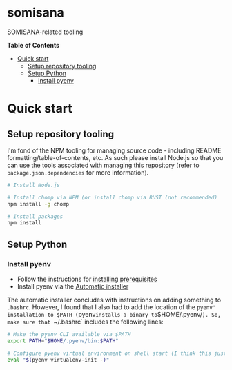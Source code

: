 # somisana
SOMISANA-related tooling

<!-- START doctoc generated TOC please keep comment here to allow auto update -->
<!-- DON'T EDIT THIS SECTION, INSTEAD RE-RUN doctoc TO UPDATE -->
**Table of Contents**

- [Quick start](#quick-start)
  - [Setup repository tooling](#setup-repository-tooling)
  - [Setup Python](#setup-python)
    - [Install pyenv](#install-pyenv)

<!-- END doctoc generated TOC please keep comment here to allow auto update -->

# Quick start

## Setup repository tooling
I'm fond of the NPM tooling for managing source code - including README formatting/table-of-contents, etc. As such please install Node.js so that you can use the tools associated with managing this repository (refer to `package.json.dependencies` for more information).

```sh
# Install Node.js

# Install chomp via NPM (or install chomp via RUST (not recommended)
npm install -g chomp

# Install packages
npm install
```

## Setup Python

### Install pyenv
- Follow the instructions for [installing prerequisites](https://github.com/pyenv/pyenv#installation)
- Install pyenv via the [Automatic installer](https://github.com/pyenv/pyenv#automatic-installer)

The automatic installer concludes with instructions on adding something to `.bashrc`. However, I found that I also had to add the location of the `pyenv' installation to $PATH (`pyenv` installs a binary to `$HOME/.pyenv/`). So, make sure that `~/.bashrc` includes the following lines:

```sh
# Make the pyenv CLI available via $PATH
export PATH="$HOME/.pyenv/bin:$PATH"

# Configure pyenv virtual environment on shell start (I think this just ensures that you use Python via pyenv environments)
eval "$(pyenv virtualenv-init -)"
```